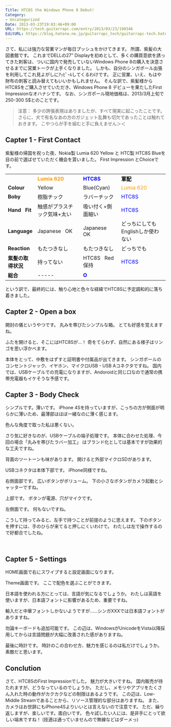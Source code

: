 ```yaml
---
Title: HTC8S the Windows Phone 8 Debut!
Category:
- Uncategorized
Date: 2013-03-23T19:03:46+09:00
URL: https://tech.guitarrapc.com/entry/2013/03/23/190346
EditURL: https://blog.hatena.ne.jp/guitarrapc_tech/guitarrapc-tech.hatenablog.com/atom/entry/11696248318757675511
---
```


<p>さて、私には強力な営業マンが毎日プッシュをかけてきます。 所謂、紫髪の大図書館です。 これまでDELLの27” Displayを初めとして、多くの購買意欲を誘ってきた刺客は、ついに国内で発売していないWindows Phone 8の購入を決意させるまでに営業トークが上手くなりました。 しかも、自分のシンガポール出張を利用してこれ見よがしにｱｯﾋﾟｰﾙしてくるわけです。 正に営業、いえ、もはや財布の刺客と読み替えてもいいかもしれません。 そんな訳で、紫髪様からHTC8Sをご購入させていただき、Windows Phone 8 デビューを果たしたFirst Impressionなオハナシです。 なお、シンガポール現地価格は、2013/3月上旬で250-300 S$とのことです。</p>
<blockquote>注意： 多少の誇張表現はありましたが、すべて現実に起こったことです。 さらに、犬で有名なあの方のガジェット乱舞も切欠であったことは触れておきます。 こやつらが手を組むと手に負えません＞＜</blockquote>
<h2>Capter 1 - First Contact</h2>
<p>紫髪様の帰国を祝った夜、Nokia製 Lumia 620 Yellow と HTC製 HTC8S Blueを目の前で選ばせていただく機会を貰いました。 First Impression とChoiceです。</p>
<table border="0" width="568" cellspacing="0" cellpadding="0">
<tbody>
<tr>
<td width="75" height="19"> </td>
<td width="174"><span style="color: #ff9900;"><strong>Lumia 620</strong></span></td>
<td width="120"><span style="color: #0000ff;"><strong>HTC8S</strong></span></td>
<td width="199"><span style="color: #000000;"><strong>軍配</strong></span></td>
</tr>
<tr>
<td align="left" height="19"><strong>Colour</strong></td>
<td align="left">Yellow</td>
<td align="left">Blue(Cyan)</td>
<td align="left"><span style="color: #ff9900;">Lumia 620</span></td>
</tr>
<tr>
<td align="left" height="19"><strong>Boby</strong></td>
<td align="left">樹脂チック</td>
<td align="left">ラバーチック</td>
<td align="left"><span style="color: #0000ff;">HTC8S</span></td>
</tr>
<tr>
<td align="left" height="19"><strong>Hand   Fit</strong></td>
<td align="left">触感がプラスチック気味+太い</td>
<td align="left">吸い付く+側面細い</td>
<td align="left"><span style="color: #0000ff;">HTC8S</span></td>
</tr>
<tr>
<td align="left" height="19"><strong>Language</strong></td>
<td align="left">Japanese   OK</td>
<td align="left">Japanese   OK</td>
<td align="left">どっちにしてもEnglishしか使わない</td>
</tr>
<tr>
<td align="left" height="19"><strong>Reaction</strong></td>
<td align="left">もたつきなし</td>
<td align="left">もたつきなし</td>
<td align="left">どっちでも</td>
</tr>
<tr>
<td align="left" height="19"><strong>紫髪の取得状況</strong></td>
<td align="left">持ってない</td>
<td align="left">HTC8S   Red保持</td>
<td align="left"><span style="color: #0000ff;">HTC8S</span></td>
</tr>
<tr>
<td align="left" height="19"><strong>総合</strong></td>
<td align="left">-----</td>
<td align="left"><strong><span style="color: #0000ff;">O</span></strong></td>
<td> </td>
</tr>
</tbody>
</table>
<p>という訳で、最終的には、触り心地と色々な経緯でHTC8Sに予定調和的に落ち着きました。</p>
<h2>Capter 2 - Open a box</h2>
<p>開封の儀というやつです。 丸みを帯びたシンプルな箱。 とても好感を覚えますね。</p>
<p>ふたを開けると、そこにはHTC8Sが…！ 奇をてらわず、自然にある様子はリンゴを思い浮かべます。</p>
<p>本体をとって、中敷をはずすと証明書や付属品が出てきます。 シンガポールのコンセントジャック、イヤホン、マイクロUSB - USB Aコネクタですね。 国内では、USBケーブルでの充電になりますが、Andoroidと同じ口なので通常の携帯充電器もイケそうな予感です。</p>
<h2>Capter 3 - Body Check</h2>
<p>シンプルです。薄いです。 iPhone 4Sを持っていますが、こっちの方が側面が明らかに薄いため、最薄部はほぼ一緒なのに薄く感じます。</p>
<p>色んな角度で取った私は悪くない。</p>
<p>さり気に好きなのが、USBケーブルの端子処理です。 本体に合わせた処理、今回の場合「丸みを帯びたラバー加工」 はブランド化としては基本ですが効果的な工夫ですね。</p>
<p>背面のツートーンも味があります。 開けると外部マイクロSDがあります。</p>
<p>USBコネクタは本体下部です。 iPhone同様ですね。</p>
<p>右側面部です。 広いボタンがボリューム。 下の小さなボタンがカメラ起動とシャッターですね。</p>
<p>上部です。 ボタンが電源、穴がマイクです。</p>
<p>左側面です。 何もないですね。</p>
<p>こうして持ってみると、左手で持つことが前提のように思えます。 下のボタンを押すには、手のひらが来てると押しにくいわけで。 わたしは左で操作するので好都合でしたね。</p>
<p> </p>
<h2>Capter 5 - Settings</h2>
<p>HOME画面で右にスワイプすると設定画面になります。</p>
<p>Theme画面です。 ここで配色を選ぶことができます。</p>
<p>日本語を使われる方にとっては、言語が気になるでしょうか。 わたしは英語を使いますが、日本語フォントに影響があるため、重要ですね。</p>
<p>輸入だと中華フォントしかないようですが……シンガXXXでは日本語フォントがありますね。</p>
<p>勿論キーボードも追加可能です。 この辺は、WindowsがUnicodeをVista以降採用してからは言語問題が大幅に改善された感がありますね。</p>
<p>最後に時計です。 時計のこの合わせ方、魅力を感じるのは私だけでしょうか。 素敵だと思います。</p>
<h2>Conclution</h2>
<p>さて、HTC8SのFirst Impressionでした。 魅力が大きいですね。 国内販売が待たれますが、どうなっているのでしょうか。 ただし、メモリやアプリをたくさん入れた時の動作がカクカクなどの制限はあるようです。 この辺は、Low-Middle Streamであることから、リソース管理的な部分はありますね。 また、カメラはお世辞にもiPhone4Sよりいいとは言えないので注意です。 ただ、繰り返しますが、楽しいです。面白いです。 色々試したい人には、是非手にとって欲しい端末ですね！ (技適は通っていませんので無線などはダーメっ)</p>
